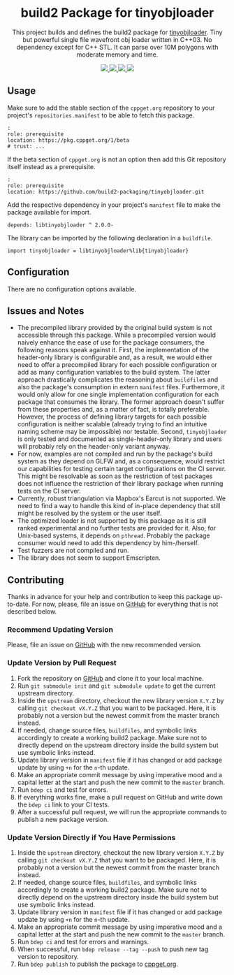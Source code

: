 <h1 align="center">
    build2 Package for tinyobjloader
</h1>

<p align="center">
    This project builds and defines the build2 package for <a href="https://github.com/tinyobjloader/tinyobjloader">tinyobjloader</a>.
    Tiny but powerful single file wavefront obj loader written in C++03.
    No dependency except for C++ STL.
    It can parse over 10M polygons with moderate memory and time.
</p>

<p align="center">
    <a href="https://github.com/tinyobjloader/tinyobjloader">
        <img src="https://img.shields.io/website/https/github.com/tinyobjloader/tinyobjloader.svg?down_message=offline&label=Official&style=for-the-badge&up_color=blue&up_message=online">
    </a>
    <a href="https://github.com/build2-packaging/tinyobjloader">
        <img src="https://img.shields.io/website/https/github.com/build2-packaging/tinyobjloader.svg?down_message=offline&label=build2&style=for-the-badge&up_color=blue&up_message=online">
    </a>
    <a href="https://cppget.org/libtinyobjloader">
        <img src="https://img.shields.io/website/https/cppget.org/libtinyobjloader.svg?down_message=offline&label=cppget.org&style=for-the-badge&up_color=blue&up_message=online">
    </a>
    <a href="https://queue.cppget.org/libtinyobjloader">
        <img src="https://img.shields.io/website/https/queue.cppget.org/libtinyobjloader.svg?down_message=empty&down_color=blue&label=queue.cppget.org&style=for-the-badge&up_color=orange&up_message=running">
    </a>
</p>

## Usage
Make sure to add the stable section of the `cppget.org` repository to your project's `repositories.manifest` to be able to fetch this package.

    :
    role: prerequisite
    location: https://pkg.cppget.org/1/beta
    # trust: ...

If the beta section of `cppget.org` is not an option then add this Git repository itself instead as a prerequisite.

    :
    role: prerequisite
    location: https://github.com/build2-packaging/tinyobjloader.git

Add the respective dependency in your project's `manifest` file to make the package available for import.

    depends: libtinyobjloader ^ 2.0.0-

The library can be imported by the following declaration in a `buildfile`.

    import tinyobjloader = libtinyobjloader%lib{tinyobjloader}

## Configuration
There are no configuration options available.

## Issues and Notes
- The precompiled library provided by the original build system is not accessible through this package. While a precompiled version would naively enhance the ease of use for the package consumers, the following reasons speak against it. First, the implementation of the header-only library is configurable and, as a result, we would either need to offer a precompiled library for each possible configuration or add as many configuration variables to the build system. The latter approach drastically complicates the reasoning about `buildfile`s and also the package's consumption in extern `manifest` files. Furthermore, it would only allow for one single implementation configuration for each package that consumes the library. The former approach doesn't suffer from these properties and, as a matter of fact, is totally preferable. However, the process of defining library targets for each possible configuration is neither scalable (already trying to find an intuitive naming scheme may be impossible) nor testable. Second, `tinyobjloader` is only tested and documented as single-header-only library and users will probably rely on the header-only variant anyway.
- For now, examples are not compiled and run by the package's build system as they depend on GLFW and, as a consequence, would restrict our capabilities for testing certain target configurations on the CI server. This might be resolvable as soon as the restriction of test packages does not influence the restriction of their library package when running tests on the CI server.
- Currently, robust triangulation via Mapbox's Earcut is not supported. We need to find a way to handle this kind of in-place dependency that still might be resolved by the system or the user itself.
- The optimized loader is not supported by this package as it is still ranked experimental and no further tests are provided for it. Also, for Unix-based systems, it depends on `pthread`. Probably the package consumer would need to add this dependency by him-/herself.
- Test fuzzers are not compiled and run.
- The library does not seem to support Emscripten.

## Contributing
Thanks in advance for your help and contribution to keep this package up-to-date.
For now, please, file an issue on [GitHub](https://github.com/build2-packaging/tinyobjloader/issues) for everything that is not described below.

### Recommend Updating Version
Please, file an issue on [GitHub](https://github.com/build2-packaging/tinyobjloader/issues) with the new recommended version.

### Update Version by Pull Request
1. Fork the repository on [GitHub](https://github.com/build2-packaging/tinyobjloader) and clone it to your local machine.
2. Run `git submodule init` and `git submodule update` to get the current upstream directory.
3. Inside the `upstream` directory, checkout the new library version `X.Y.Z` by calling `git checkout vX.Y.Z` that you want to be packaged. Here, it is probably not a version but the newest commit from the master branch instead.
4. If needed, change source files, `buildfiles`, and symbolic links accordingly to create a working build2 package. Make sure not to directly depend on the upstream directory inside the build system but use symbolic links instead.
5. Update library version in `manifest` file if it has changed or add package update by using `+n` for the `n`-th update.
6. Make an appropriate commit message by using imperative mood and a capital letter at the start and push the new commit to the `master` branch.
7. Run `bdep ci` and test for errors.
8. If everything works fine, make a pull request on GitHub and write down the `bdep ci` link to your CI tests.
9. After a successful pull request, we will run the appropriate commands to publish a new package version.

### Update Version Directly if You Have Permissions
1. Inside the `upstream` directory, checkout the new library version `X.Y.Z` by calling `git checkout vX.Y.Z` that you want to be packaged. Here, it is probably not a version but the newest commit from the master branch instead.
2. If needed, change source files, `buildfiles`, and symbolic links accordingly to create a working build2 package. Make sure not to directly depend on the upstream directory inside the build system but use symbolic links instead.
3. Update library version in `manifest` file if it has changed or add package update by using `+n` for the `n`-th update.
4. Make an appropriate commit message by using imperative mood and a capital letter at the start and push the new commit to the `master` branch.
5. Run `bdep ci` and test for errors and warnings.
6. When successful, run `bdep release --tag --push` to push new tag version to repository.
7. Run `bdep publish` to publish the package to [cppget.org](https://cppget.org).
